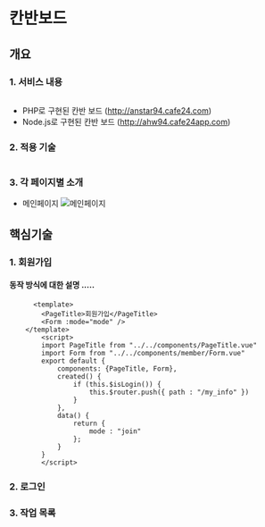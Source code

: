 # 칸반보드
## 개요 
### 1. 서비스 내용 
```

```

* PHP로 구현된 칸반 보드 (http://anstar94.cafe24.com)
* Node.js로 구현된 칸반 보드 (http://ahw94.cafe24app.com)

### 2. 적용 기술 

```

```

### 3. 각 페이지별 소개 
* 메인페이지
![메인페이지](https://www.google.com/images/branding/googlelogo/2x/googlelogo_color_272x92dp.png)



## 핵심기술
### 1. 회원가입
#### 동작 방식에 대한 설명 ..... 
```
	  <template>
		<PageTitle>회원가입</PageTitle>
		<Form :mode="mode" />
	</template>
		<script>
		import PageTitle from "../../components/PageTitle.vue"
		import Form from "../../components/member/Form.vue"
		export default {
			components: {PageTitle, Form},
			created() {
				if (this.$isLogin()) {
					this.$router.push({ path : "/my_info" })
				}
			},
			data() {
				return {
					mode : "join"
				};
			}
		}
		</script>
```
### 2. 로그인

### 3. 작업 목록 